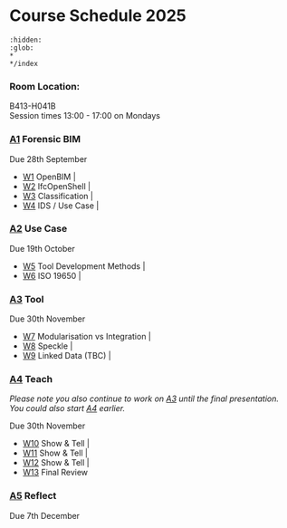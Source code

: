 # Course Schedule  2025

```{toctree}
:hidden:
:glob:
*
*/index
```

### Room Location: 
B413-H041B<br>
Session times 13:00 - 17:00 on Mondays

### [A1] Forensic BIM
Due 28th September

* [W1] OpenBIM  |
* [W2] IfcOpenShell |
* [W3] Classification |
* [W4] IDS / Use Case |

### [A2] Use Case
Due 19th October

* [W5] Tool Development Methods |
* [W6] ISO 19650 |

### [A3] Tool
Due 30th November

* [W7] Modularisation vs Integration |
* [W8] Speckle |
* [W9] Linked Data (TBC) |

### [A4] Teach
_Please note you also continue to work on [A3] until the final presentation. You could also start [A4] earlier._

Due 30th November

* [W10] Show & Tell |
* [W11] Show & Tell |
* [W12] Show & Tell |
* [W13] Final Review

### [A5] Reflect
Due 7th December


<!-- LINKS -->
[A1]: /Assignments/A1.md
[A2]: /Assignments/A2.md
[A3]: /Assignments/A3.md
[A4]: /Assignments/A4.md
[A5]: /Assignments/A5.md
[BIM]: /Concepts/BIM.md
[(Open)BIM]: /Concepts/OpenBIM.md
[entities]: /Concepts/Entities.md
[properties]: /Concepts/Properties.md

[W1]: /Schedule/01.md
[W2]: /Schedule/02.md
[W3]: /Schedule/03.md
[W4]: /Schedule/04.md
[W5]: /Schedule/05.md
[W6]: /Schedule/06.md
[W7]: /Schedule/07.md
[W8]: /Schedule/08.md
[W9]: /Schedule/09.md
[W10]: /Schedule/10.md
[W11]: /Schedule/11.md
[W12]: /Schedule/12.md
[W13]: /Schedule/13.md
